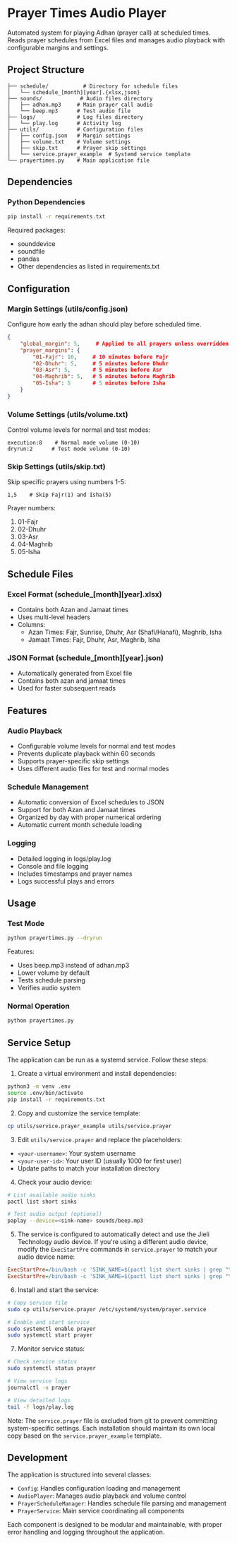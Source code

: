 # Prayer Times Audio Player

Automated system for playing Adhan (prayer call) at scheduled times. Reads prayer schedules from Excel files and manages audio playback with configurable margins and settings.

## Project Structure
```
├── schedule/           # Directory for schedule files
│   └── schedule_[month][year].{xlsx,json}
├── sounds/            # Audio files directory
│   ├── adhan.mp3     # Main prayer call audio
│   └── beep.mp3      # Test audio file
├── logs/             # Log files directory
│   └── play.log      # Activity log
├── utils/            # Configuration files
│   ├── config.json   # Margin settings
│   ├── volume.txt    # Volume settings
│   ├── skip.txt      # Prayer skip settings
│   └── service.prayer_example  # Systemd service template
└── prayertimes.py    # Main application file
```

## Dependencies

### Python Dependencies
```bash
pip install -r requirements.txt
```

Required packages:
- sounddevice
- soundfile
- pandas
- Other dependencies as listed in requirements.txt

## Configuration

### Margin Settings (utils/config.json)
Configure how early the adhan should play before scheduled time.

```json
{
    "global_margin": 5,     # Applied to all prayers unless overridden
    "prayer_margins": {
        "01-Fajr": 10,     # 10 minutes before Fajr
        "02-Dhuhr": 5,     # 5 minutes before Dhuhr
        "03-Asr": 5,       # 5 minutes before Asr
        "04-Maghrib": 5,   # 5 minutes before Maghrib
        "05-Isha": 5       # 5 minutes before Isha
    }
}
```

### Volume Settings (utils/volume.txt)
Control volume levels for normal and test modes:
```
execution:8    # Normal mode volume (0-10)
dryrun:2      # Test mode volume (0-10)
```

### Skip Settings (utils/skip.txt)
Skip specific prayers using numbers 1-5:
```
1,5    # Skip Fajr(1) and Isha(5)
```

Prayer numbers:
1. 01-Fajr
2. 02-Dhuhr
3. 03-Asr
4. 04-Maghrib
5. 05-Isha

## Schedule Files

### Excel Format (schedule_[month][year].xlsx)
- Contains both Azan and Jamaat times
- Uses multi-level headers
- Columns:
  - Azan Times: Fajr, Sunrise, Dhuhr, Asr (Shafi/Hanafi), Maghrib, Isha
  - Jamaat Times: Fajr, Dhuhr, Asr, Maghrib, Isha

### JSON Format (schedule_[month][year].json)
- Automatically generated from Excel file
- Contains both azan and jamaat times
- Used for faster subsequent reads

## Features

### Audio Playback
- Configurable volume levels for normal and test modes
- Prevents duplicate playback within 60 seconds
- Supports prayer-specific skip settings
- Uses different audio files for test and normal modes

### Schedule Management
- Automatic conversion of Excel schedules to JSON
- Support for both Azan and Jamaat times
- Organized by day with proper numerical ordering
- Automatic current month schedule loading

### Logging
- Detailed logging in logs/play.log
- Console and file logging
- Includes timestamps and prayer names
- Logs successful plays and errors

## Usage

### Test Mode
```bash
python prayertimes.py --dryrun
```
Features:
- Uses beep.mp3 instead of adhan.mp3
- Lower volume by default
- Tests schedule parsing
- Verifies audio system

### Normal Operation
```bash
python prayertimes.py
```

## Service Setup

The application can be run as a systemd service. Follow these steps:

1. Create a virtual environment and install dependencies:
```bash
python3 -m venv .env
source .env/bin/activate
pip install -r requirements.txt
```

2. Copy and customize the service template:
```bash
cp utils/service.prayer_example utils/service.prayer
```

3. Edit `utils/service.prayer` and replace the placeholders:
- `<your-username>`: Your system username
- `<your-user-id>`: Your user ID (usually 1000 for first user)
- Update paths to match your installation directory

4. Check your audio device:
```bash
# List available audio sinks
pactl list short sinks

# Test audio output (optional)
paplay --device=<sink-name> sounds/beep.mp3
```

5. The service is configured to automatically detect and use the Jieli Technology audio device. If you're using a different audio device, modify the `ExecStartPre` commands in `service.prayer` to match your audio device name:
```ini
ExecStartPre=/bin/bash -c 'SINK_NAME=$(pactl list short sinks | grep "Your_Device_Name" | cut -f2) && pactl set-default-sink "$SINK_NAME"'
ExecStartPre=/bin/bash -c 'SINK_NAME=$(pactl list short sinks | grep "Your_Device_Name" | cut -f2) && pactl set-sink-volume "$SINK_NAME" 100%'
```

6. Install and start the service:
```bash
# Copy service file
sudo cp utils/service.prayer /etc/systemd/system/prayer.service

# Enable and start service
sudo systemctl enable prayer
sudo systemctl start prayer
```

7. Monitor service status:
```bash
# Check service status
sudo systemctl status prayer

# View service logs
journalctl -u prayer

# View detailed logs
tail -f logs/play.log
```

Note: The `service.prayer` file is excluded from git to prevent committing system-specific settings. Each installation should maintain its own local copy based on the `service.prayer_example` template.

## Development

The application is structured into several classes:
- `Config`: Handles configuration loading and management
- `AudioPlayer`: Manages audio playback and volume control
- `PrayerScheduleManager`: Handles schedule file parsing and management
- `PrayerService`: Main service coordinating all components

Each component is designed to be modular and maintainable, with proper error handling and logging throughout the application.
